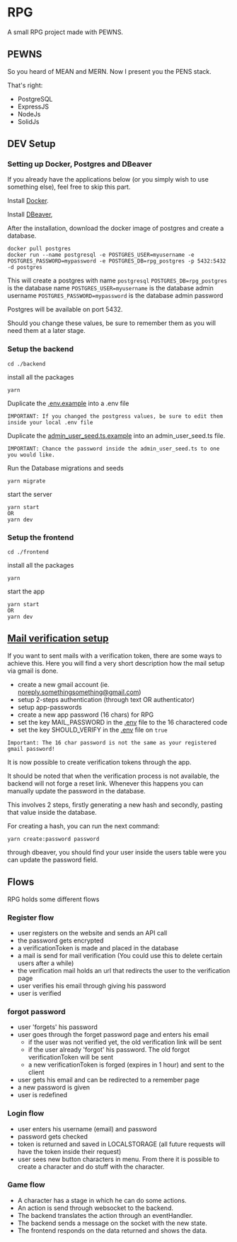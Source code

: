 # RPG

A small RPG project made with PEWNS.

## PEWNS
So you heard of MEAN and MERN.
Now I present you the PENS stack.

That's right:

- PostgreSQL
- ExpressJS
- NodeJs
- SolidJs

## DEV Setup

### Setting up Docker, Postgres and DBeaver

If you already have the applications below (or you simply wish to use something else), feel free to skip this part.

Install [Docker](https://docs.docker.com/get-docker/).

Install [DBeaver](https://dbeaver.io/download/),

After the installation, download the docker image of postgres and create a database.

```
docker pull postgres
docker run --name postgresql -e POSTGRES_USER=myusername -e POSTGRES_PASSWORD=mypassword -e POSTGRES_DB=rpg_postgres -p 5432:5432 -d postgres
```

This will create a postgres with name `postgresql`
`POSTGRES_DB=rpg_postgres` is the database name
`POSTGRES_USER=myusername` is the database admin username
`POSTGRES_PASSWORD=mypassword` is the database admin password

Postgres will be available on port 5432.

Should you change these values, be sure to remember them as you will need them at a later stage.

### Setup the backend

```
cd ./backend
```

install all the packages

```
yarn
```

Duplicate the [.env.example](backend/.env.example) into a .env file

```
IMPORTANT: If you changed the postgress values, be sure to edit them inside your local .env file
```

Duplicate the [admin_user_seed.ts.example](backend/knex/seeds/admin_user_seed.ts.example) into an admin_user_seed.ts file.

```
IMPORTANT: Chance the password inside the admin_user_seed.ts to one you would like.
```

Run the Database migrations and seeds

```
yarn migrate
```

start the server

```
yarn start
OR
yarn dev
```

### Setup the frontend

```
cd ./frontend
```

install all the packages

```
yarn
```

start the app

```
yarn start
OR
yarn dev
```

## <u>Mail verification setup</u>

If you want to sent mails with a verification token, there are some ways to achieve this. Here you will find a very short description how the mail setup via gmail is done.

- create a new gmail account (ie. noreply.somethingsomething@gmail.com)
- setup 2-steps authentication (through text OR authenticator)
- setup app-passwords
- create a new app password (16 chars) for RPG
- set the key MAIL_PASSWORD in the [.env](backend/.env) file to the 16 charactered code
- set the key SHOULD_VERIFY in the [.env](backend/.env) file on `true`

```
Important: The 16 char password is not the same as your registered gmail password!
```


It is now possible to create verification tokens through the app.

It should be noted that when the verification process is not available, the backend will not forge a reset link. Whenever this happens you can manually update the password in the database.

This involves 2 steps, firstly generating a new hash and secondly, pasting that value inside the database.

For creating a hash, you can run the next command:

```
yarn create:password password
```

through dbeaver, you should find your user inside the users table were you can update the password field.

## Flows

RPG holds some different flows

### Register flow

- user registers on the website and sends an API call
- the password gets encrypted
- a verificationToken is made and placed in the database
- a mail is send for mail verification (You could use this to delete certain users after a while)
- the verification mail holds an url that redirects the user to the verification page
- user verifies his email through giving his password
- user is verified

### forgot password

- user 'forgets' his password
- user goes through the forget password page and enters his email
  - if the user was not verified yet, the old verification link will be sent
  - if the user already 'forgot' his password. The old forgot verificationToken will be sent
  - a new verificationToken is forged (expires in 1 hour) and sent to the client
- user gets his email and can be redirected to a remember page
- a new password is given
- user is redefined

### Login flow
- user enters his username (email) and password
- password gets checked
- token is returned and saved in LOCALSTORAGE (all future requests will have the token inside their request)
- user sees new button characters in menu. From there it is possible to create a character and do stuff with the character.

### Game flow

- A character has a stage in which he can do some actions.
- An action is send through websocket to the backend.
- The backend translates the action through an eventHandler. 
- The backend sends a message on the socket with the new state.
- The frontend responds on the data returned and shows the data.